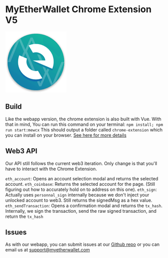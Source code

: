 # MyEtherWallet Chrome Extension V5

<img src="./img/icons/icon192.png" />

## Build
Like the webapp version, the chrome extension is also built with Vue.
With that in mind, You can run this command on your terminal:
`npm install; npm run start:mewcx`
This should output a folder called `chrome-extension` which you can install on your browser.
[See here for more details](https://developer.chrome.com/extensions/getstarted#manifest)

## Web3 API
Our API still follows the current web3 iteration. Only change is that you'll have to interact with the Chrome Extension.

`eth_account`: Opens an account selection modal and returns the selected account.
`eth_coinbase`: Returns the selected account for the page. (Still figuring out how to accurately hold on to address on this one).
`eth_sign`: Actually uses `personnal_sign` internally because we don't inject your unlocked account to web3. Still returns the signedMsg as a hex value.
`eth_sendTransaction`: Opens a confirmation modal and returns the `tx_hash`. Internally, we sign the transaction, send the raw signed transaction, and return the `tx_hash`

## Issues
As with our webapp, you can submit issues at our [Github repo](https://github.com/myetherwallet/myetherwallet/issues) or you can email us at [support@myetherwallet.com](mailto:support@myetherwallet.com)
